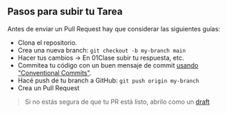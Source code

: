 ## Pasos para subir tu Tarea

Antes de enviar un Pull Request hay que considerar las siguientes guías:

- Clona el repositorio.
- Crea una nueva branch: `git checkout -b my-branch main`
- Hacer tus cambios -> En 01Clase subir tu respuesta, etc.
- Commitea tu código con un buen mensaje de commit [usando "Conventional Commits"](https://www.youtube.com/watch?v=SigVVJmUGv8).
- Hacé push de tu branch a GitHub: `git push origin my-branch`
- Crea un Pull Request

> Si no estás segura de que tu PR está listo, abrilo como un [draft](https://github.blog/2019-02-14-introducing-draft-pull-requests/)
